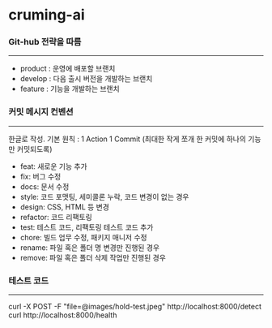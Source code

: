 # cruming-ai

### Git-hub 전략을 따름
***
- product : 운영에 배포할 브랜치
- develop : 다음 출시 버전을 개발하는 브랜치
- feature : 기능을 개발하는 브랜치


### 커밋 메시지 컨벤션
***
한글로 작성. 기본 원칙 : 1 Action 1 Commit (최대한 작게 쪼개 한 커밋에 하나의 기능만 커밋되도록)

- feat: 새로운 기능 추가
- fix: 버그 수정
- docs: 문서 수정
- style: 코드 포맷팅, 세미콜론 누락, 코드 변경이 없는 경우
- design: CSS, HTML 등 변경
- refactor: 코드 리팩토링
- test: 테스트 코드, 리팩토링 테스트 코드 추가
- chore: 빌드 업무 수정, 패키지 매니저 수정
- rename: 파일 혹은 폴더 명 변경만 진행된 경우
- remove: 파일 혹은 폴더 삭제 작업만 진행된 경우


### 테스트 코드
***
curl -X POST -F "file=@images/hold-test.jpeg" http://localhost:8000/detect  
curl http://localhost:8000/health
